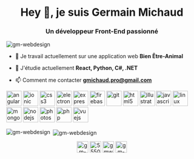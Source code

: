 <h1 align="center">Hey 👋, je suis Germain Michaud</h1>
<h3 align="center">Un développeur Front-End passionné</h3>

<p align="left"> <img src="https://komarev.com/ghpvc/?username=gm-webdesign&style=flat-square&label=PROFILE+VIEWS" alt="gm-webdesign" /> </p>

- 🔭  Je travail actuellement sur une application web **Bien Être-Animal**

- 🌱  J'étudie actuellement **React, Python, C#, .NET**

- 📫  Comment me contacter **gmichaud.pro@gmail.com**

<p align="left"><img src="https://devicons.github.io/devicon/devicon.git/icons/angularjs/angularjs-original.svg" alt="angularjs" width="40" height="40"/> <img src="https://lh3.googleusercontent.com/proxy/cNm9SzBwr3EbgrOO7cBXiDWZLDbw1viPaDDwTxX-XTekgkhkyF-1550oi16pYonz1cDvk8WKHwcCbsriMNlKi5uJARqulMvJQ3hxHw" alt="ionic" width="40" height="40" /> <img src="https://devicons.github.io/devicon/devicon.git/icons/css3/css3-original-wordmark.svg" alt="css3" width="40" height="40"/> <img src="https://devicons.github.io/devicon/devicon.git/icons/electron/electron-original.svg" alt="electron" width="40" height="40"/> <img src="https://devicons.github.io/devicon/devicon.git/icons/express/express-original-wordmark.svg" alt="express" width="40" height="40"/> <img src="https://www.vectorlogo.zone/logos/firebase/firebase-icon.svg" alt="firebase" width="40" height="40"/> <img src="https://www.vectorlogo.zone/logos/git-scm/git-scm-icon.svg" alt="git" width="40" height="40"/> <img src="https://devicons.github.io/devicon/devicon.git/icons/html5/html5-original-wordmark.svg" alt="html5" width="40" height="40"/> <img src="https://www.vectorlogo.zone/logos/adobe_illustrator/adobe_illustrator-icon.svg" alt="illustrator" width="40" height="40"/> <img src="https://devicons.github.io/devicon/devicon.git/icons/javascript/javascript-original.svg" alt="javascript" width="40" height="40"/> <img src="https://devicons.github.io/devicon/devicon.git/icons/linux/linux-original.svg" alt="linux" width="40" height="40"/> <img src="https://devicons.github.io/devicon/devicon.git/icons/mongodb/mongodb-original-wordmark.svg" alt="mongodb" width="40" height="40"/> <img src="https://devicons.github.io/devicon/devicon.git/icons/nodejs/nodejs-original-wordmark.svg" alt="nodejs" width="40" height="40"/> <img src="https://devicons.github.io/devicon/devicon.git/icons/photoshop/photoshop-plain.svg" alt="photoshop" width="40" height="40"/> <img src="https://devicons.github.io/devicon/devicon.git/icons/php/php-original.svg" alt="php" width="40" height="40"/> <img src="https://devicons.github.io/devicon/devicon.git/icons/vuejs/vuejs-original-wordmark.svg" alt="vuejs" width="40" height="40"/></p><p><img align="left" src="https://github-readme-stats.vercel.app/api/top-langs/?username=gm-webdesign&layout=compact&hide=html" alt="gm-webdesign" /></p>

<p>&nbsp;<img align="center" src="https://github-readme-stats.vercel.app/api?username=gm-webdesign&show_icons=true" alt="gm-webdesign" /></p>

<p align="center">
<a href="https://codepen.io/gm-webdesign-the-animator" target="blank"><img align="center" src="https://cdn.jsdelivr.net/npm/simple-icons@3.0.1/icons/codepen.svg" alt="gm-webdesign-the-animator" height="30" width="30" /></a>
<a href="https://stackoverflow.com/users/5550855" target="blank"><img align="center" src="https://cdn.jsdelivr.net/npm/simple-icons@3.0.1/icons/stackoverflow.svg" alt="5550855" height="30" width="30" /></a>
<a href="https://dribbble.com/gmwebdesign" target="blank"><img align="center" src="https://cdn.jsdelivr.net/npm/simple-icons@3.0.1/icons/dribbble.svg" alt="gmwebdesign" height="30" width="30" /></a>
<a href="https://www.behance.net/gm-webdesign" target="blank"><img align="center" src="https://cdn.jsdelivr.net/npm/simple-icons@3.0.1/icons/behance.svg" alt="gm-webdesign" height="30" width="30" /></a>
</p>
